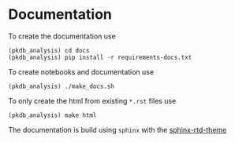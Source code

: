# Documentation

To create the documentation use
```
(pkdb_analysis) cd docs
(pkdb_analysis) pip install -r requirements-docs.txt
```

To create notebooks and documentation use
```
(pkdb_analysis) ./make_docs.sh
```
To only create the html from existing `*.rst` files use
```
(pkdb_analysis) make html
```

The documentation is build using `sphinx` with the 
[sphinx-rtd-theme](https://sphinx-rtd-theme.readthedocs.io/en/latest/configuring.html) 
